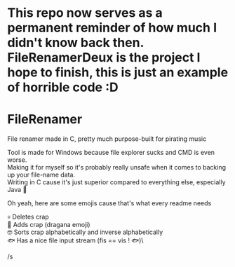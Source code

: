 
# This repo now serves as a permanent reminder of how much I didn't know back then. FileRenamerDeux is the project I hope to finish, this is just an example of horrible code :D


# FileRenamer
File renamer made in C, pretty much purpose-built for pirating music 

Tool is made for Windows because file explorer sucks and CMD is even worse.\
Making it for myself so it's probably really unsafe when it comes to backing up your file-name data.\
Writing in C cause it's just superior compared to everything else, especially Java 🤮

Oh yeah, here are some emojis cause that's what every readme needs 

💀 Deletes crap\
🤪 Adds crap (dragana emoji)\
🤓 Sorts crap alphabetically and inverse alphabetically\
🐟 Has a nice file input stream (fis == vis ! 🐟)\

/s

